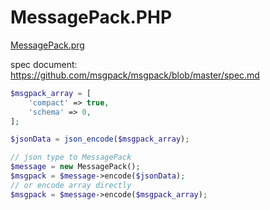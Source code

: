 # MessagePack.PHP

 
[MessagePack.prg](https://msgpack.org/)

spec document: https://github.com/msgpack/msgpack/blob/master/spec.md

``` php
$msgpack_array = [
    'compact' => true,
    'schema' => 0,
];

$jsonData = json_encode($msgpack_array);

// json type to MessagePack
$message = new MessagePack();
$msgpack = $message->encode($jsonData);
// or encode array directly
$msgpack = $message->encode($msgpack_array);
```
